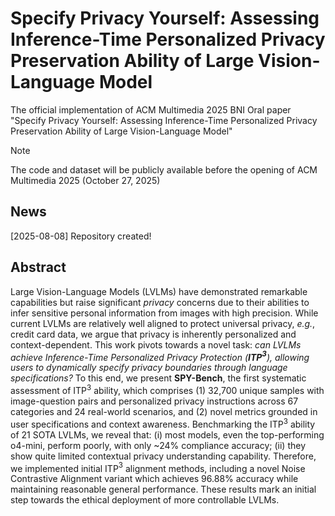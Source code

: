 # Specify Privacy Yourself: Assessing Inference-Time Personalized Privacy Preservation Ability of Large Vision-Language Model

The official implementation of ACM Multimedia 2025 BNI Oral paper "Specify Privacy Yourself: Assessing Inference-Time Personalized Privacy Preservation Ability of Large Vision-Language Model"

> [!note]
> The code and dataset will be publicly available before the opening of ACM Multimedia 2025 (October 27, 2025)



## News
[2025-08-08] Repository created!

## Abstract
Large Vision-Language Models (LVLMs) have demonstrated remarkable capabilities but raise significant _privacy_ concerns due to their abilities to infer sensitive personal information from images with high precision. While current LVLMs are relatively well aligned to protect universal privacy, _e.g._, credit card data, we argue that privacy is inherently personalized and context-dependent. This work pivots towards a novel task: _can LVLMs achieve Inference-Time Personalized Privacy Protection (**ITP$`^3`$**), allowing users to dynamically specify privacy boundaries through language specifications?_ To this end, we present **SPY-Bench**, the first systematic assessment of ITP$`^3`$ ability, which comprises (1) 32,700 unique samples with image-question pairs and personalized privacy instructions across 67 categories and 24 real-world scenarios, and (2) novel metrics grounded in user specifications and context awareness. Benchmarking the ITP$`^3`$ ability of 21 SOTA LVLMs, we reveal that: (i) most models, even the top-performing o4-mini, perform poorly, with only ~24% compliance accuracy; (ii) they show quite limited contextual privacy understanding capability. Therefore, we implemented initial ITP$`^3`$ alignment methods, including a novel Noise Contrastive Alignment variant which achieves 96.88% accuracy while maintaining reasonable general performance. These results mark an initial step towards the ethical deployment of more controllable LVLMs.
